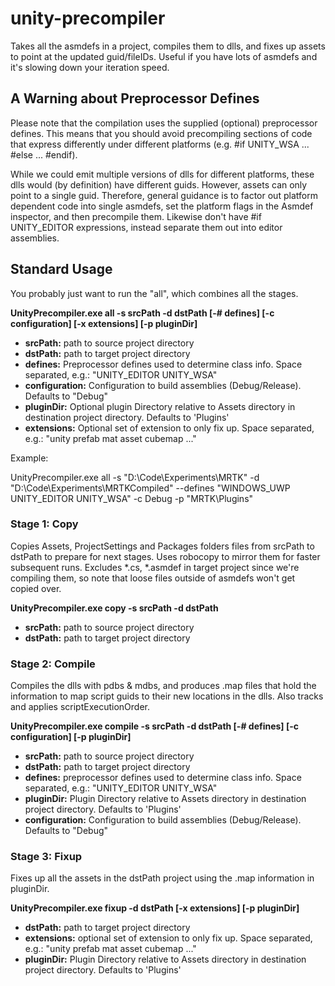 # unity-precompiler
Takes all the asmdefs in a project, compiles them to dlls, and fixes up assets to point at the updated guid/fileIDs. Useful if you have lots of asmdefs and it's slowing down your iteration speed.

## A Warning about Preprocessor Defines
Please note that the compilation uses the supplied (optional) preprocessor defines. This means that you should avoid precompiling sections of code that express differently under different platforms (e.g. #if UNITY_WSA ... #else ... #endif).

While we could emit multiple versions of dlls for different platforms, these dlls would (by definition) have different guids. However, assets can only point to a single guid. Therefore, general guidance is to factor out platform dependent code into single asmdefs, set the platform flags in the Asmdef inspector, and then precompile them. Likewise don't have #if UNITY_EDITOR expressions, instead separate them out into editor assemblies.

## Standard Usage
You probably just want to run the "all", which combines all the stages.

**UnityPrecompiler.exe all -s srcPath -d dstPath [-# defines] [-c configuration] [-x extensions] [-p pluginDir]**
 - **srcPath:** path to source project directory
 - **dstPath:** path to target project directory
 - **defines:** Preprocessor defines used to determine class info. Space separated, e.g.: "UNITY_EDITOR UNITY_WSA"
 - **configuration:** Configuration to build assemblies (Debug/Release). Defaults to "Debug"
 - **pluginDir:** Optional plugin Directory relative to Assets directory in destination project directory. Defaults to 'Plugins'
 - **extensions:** Optional set of extension to only fix up. Space separated, e.g.: "unity prefab mat asset cubemap ..."

Example:

UnityPrecompiler.exe all -s "D:\Code\Experiments\MRTK" -d "D:\Code\Experiments\MRTKCompiled" --defines "WINDOWS_UWP UNITY_EDITOR UNITY_WSA" -c Debug -p "MRTK\Plugins"

### Stage 1: Copy
Copies Assets, ProjectSettings and Packages folders files from srcPath to dstPath to prepare for next stages.
Uses robocopy to mirror them for faster subsequent runs.
Excludes *.cs, *.asmdef in target project since we're compiling them, so note that loose files outside of asmdefs won't get copied over.

**UnityPrecompiler.exe copy -s srcPath -d dstPath**
 - **srcPath:** path to source project directory
 - **dstPath:** path to target project directory


### Stage 2: Compile
Compiles the dlls with pdbs & mdbs, and produces .map files that hold the information to map script guids to their new locations in the dlls. Also tracks and applies scriptExecutionOrder.

**UnityPrecompiler.exe compile -s srcPath -d dstPath [-# defines] [-c configuration] [-p pluginDir]**
 - **srcPath:** path to source project directory
 - **dstPath:** path to target project directory
 - **defines:** preprocessor defines used to determine class info. Space separated, e.g.: "UNITY_EDITOR UNITY_WSA"
 - **pluginDir:** Plugin Directory relative to Assets directory in destination project directory. Defaults to 'Plugins'
 - **configuration:** Configuration to build assemblies (Debug/Release). Defaults to "Debug"

### Stage 3: Fixup
Fixes up all the assets in the dstPath project using the .map information in pluginDir.

**UnityPrecompiler.exe fixup -d dstPath [-x extensions] [-p pluginDir]**
 - **dstPath:** path to target project directory
 - **extensions:** optional set of extension to only fix up. Space separated, e.g.: "unity prefab mat asset cubemap ..."
 - **pluginDir:** Plugin Directory relative to Assets directory in destination project directory. Defaults to 'Plugins'

